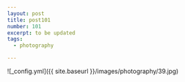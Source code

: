 ```yaml
---
layout: post
title: post101
number: 101
excerpt: to be updated
tags:
  - photography

---
```


![_config.yml]({{ site.baseurl }}/images/photography/39.jpg)